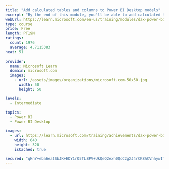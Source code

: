 ```yaml
---
title: "Add calculated tables and columns to Power BI Desktop models"
excerpt: "By the end of this module, you'll be able to add calculated tables and calculated columns to your data model. You'll also be able to describe row context, which is used to evaluated calculated column formulas. Because it's possible to add columns to a table by using Power Query, you'll also learn when it's best to create calculated columns instead of Power Query custom columns."
webUrl: https://learn.microsoft.com/en-us/training/modules/dax-power-bi-add-calculated-tables/
type: course
price: Free
length: PT19M
ratings:
  count: 1976
  average: 4.7115383
heat: 51

provider:
  name: Microsoft Learn
  domain: microsoft.com
  images:
    - url: /assets/images/organizations/microsoft.com-50x50.jpg
      width: 50
      height: 50

levels:
  - Intermediate

topics:
  - Power BI
  - Power BI Desktop

images:
  - url: https://learn.microsoft.com/training/achievements/dax-power-bi-add-calculated-tables-social.png
    width: 640
    height: 320
    isCached: true

secured: "qHnY+eba6eatSbJK+EDY1rO5TLBPV+UkQeQ2exh0QcC2gXJ4rCK8ACVhhywITb0LvTIj+NCYLLlnDXdImc4Ri7skMXWHI4pdZqDM0lyFqNfDG3LKgErwX2Nwus8wr/fE+lG3EdmMQtp17kj/SH9qp2t2/JgLaxCwxowAOpN71pgx0aXkemlLZP6K/O5krhh/BIKBJQlFPkNNJJEGkcIfrKS+14/jVmIkOijuTBHPAOHl6C4aw6+heE49ac1k53d4cPZo8ctkK2DHm/YF1elIBnMI4Fzpdk6AND7IgllW8eN4VYLLFaqGYzCh9dS8CdTK6RkCNKKGOaje28nZSDjIOG3Jj+yzksYW696QpqZv1YSd+OEsPQo3DVxUE2Abvir5TnqXXbIfK+VFLgpizehohZggFPiN2DuTxqVwDp+H6EM=;TxwVOrGDnoG0WZBQPeJOEQ=="
---
```


